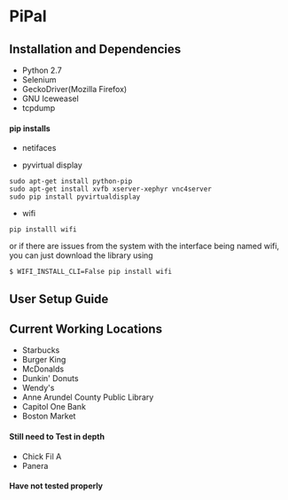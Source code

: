 # PiPal
## Installation and Dependencies
- Python 2.7
- Selenium
- GeckoDriver(Mozilla Firefox)
- GNU Iceweasel
- tcpdump

#### pip installs
- netifaces

- pyvirtual display
```linux
sudo apt-get install python-pip
sudo apt-get install xvfb xserver-xephyr vnc4server
sudo pip install pyvirtualdisplay
```
- wifi
```linux
pip installl wifi
```
or if there are issues from the system with the interface being named wifi, you can just download the library using
```linux
$ WIFI_INSTALL_CLI=False pip install wifi
```
## User Setup Guide

## Current Working Locations
- Starbucks
- Burger King
- McDonalds
- Dunkin' Donuts
- Wendy's
- Anne Arundel County Public Library
- Capitol One Bank
- Boston Market

#### Still need to Test in depth
- Chick Fil A
- Panera

#### Have not tested properly 
